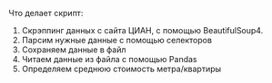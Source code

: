 Что делает скрипт:

1) Скрэппинг данных с сайта ЦИАН, с помощью BeautifulSoup4.
2) Парсим нужные данные с помощью селекторов
3) Сохраняем данные в файл
4) Читаем данные из файла с помощью Pandas
5) Определяем среднюю стоимость метра/квартиры
